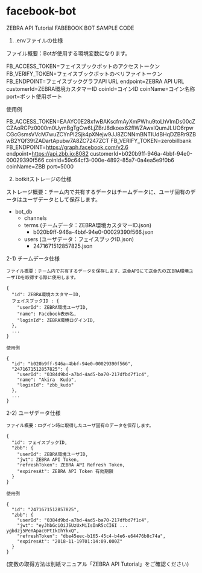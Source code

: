 # facebook-bot
ZEBRA API Tutorial
FABEBOOK BOT SAMPLE CODE


1) .envファイルの仕様

  ファイル概要：Botが使用する環境変数になります。

  FB_ACCESS_TOKEN=フェイスブックボットのアクセストークン
  FB_VERIFY_TOKEN=フェイスブックボットのベリファイトークン
  FB_ENDPOINT=フェイスブックグラフAPI URL
  endpoint=ZEBRA API URL
  customerId=ZEBRA環境カスタマーID
  coinId=コインID
  coinName=コイン名称
  port=ポット使用ポート

  使用例

  FB_ACCESS_TOKEN=EAAYC0E28xfwBAKscfmAyXmPWhu9toLhVImDs00cZCZAoRCPz0000m0UymBgTgCw6LjZBrJ8dkoex62flWZAwxIQumJLUO6rpwCGcGsmsVVcM7wuZCYnPI2Sjk4pXNejw9JJ8ZCNNmBNTIUdBHqDZBRr9ZBwB2YQf39tZADartApubw7A8ZC7247ZCT
  FB_VERIFY_TOKEN=zerobillbank
  FB_ENDPOINT=https://graph.facebook.com/v2.6
  endpoint=https://api.zbb.io:8082
  customerId=b020b9ff-946a-4bbf-94e0-00029390f566
  coinId=59c64cf3-000e-4892-85a7-0a4ea5e9f0b6
  coinName=ZBB
  port=5000

2) botkitストレージの仕様

  ストレージ概要：チーム内で共有するデータはチームデータに、ユーザ固有のデータはユーザデータとして保存します。

  + bot_db
    + channels
    + terms (チームデータ：ZEBRA環境カスタマーID.json)
      + b020b9ff-946a-4bbf-94e0-00029390f566.json
    + users (ユーザデータ：フェイスブックID.json)
      + 2471671512857825.json

  2-1) チームデータ仕様

    ファイル概要：チーム内で共有するデータを保存します、送金APIにて送金先のZEBRA環境ユーザIDを取得する際に使用します。

    {
      "id": ZEBRA環境カスタマーID,
      フェイスブックID : {
        "userId": ZEBRA環境ユーザID,
        "name": Facebook表示名,
        "loginId": ZEBRA環境ログインID,
      },
      ...
    }

    使用例

    {
      "id": "b020b9ff-946a-4bbf-94e0-00029390f566",
      "2471671512857825": {
        "userId": "0384d9bd-a7bd-4ad5-ba70-217dfbd7f1c4",
        "name": "Akira  Kudo",
        "loginId": "zbb_kudo"
      },
      ...
    }

  2-2) ユーザデータ仕様

    ファイル概要：ログイン時に取得したユーザ固有のデータを保存します。

    {
      "id": フェイスブックID,
      "zbb": {
        "userId": ZEBRA環境ユーザID,
        "jwt": ZEBRA API Token,
        "refreshToken": ZEBRA API Refresh Token,
        "expiresAt": ZEBRA API Token 有効期限
      }
    }

    使用例

    {
      "id": "2471671512857825",
      "zbb": {
        "userId": "0384d9bd-a7bd-4ad5-ba70-217dfbd7f1c4",
        "jwt": "eyJhbGciOiJSUzUxMiIsInR5cCI6I ... ygbdzj5PeYApac0PtIkIhYkxQ",
        "refreshToken": "dbe45eec-b165-45c4-b4e6-e64476b8c74a",
        "expiresAt": "2018-11-19T01:14:09.000Z"
      }
    }


(変数の取得方法は別紙マニュアル「ZEBRA API Tutorial」をご確認ください)